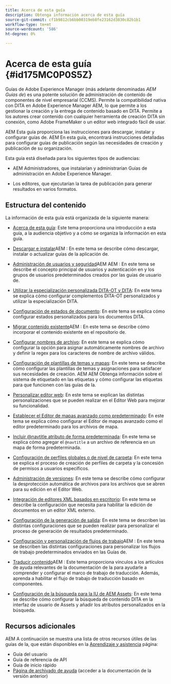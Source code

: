 ```yaml
---
title: Acerca de esta guía
description: Obtenga información acerca de esta guía
source-git-commit: cf1b9812cb6bb00319eb8fe23162d3830c82b1b1
workflow-type: tm+mt
source-wordcount: '586'
ht-degree: 0%

---
```



# Acerca de esta guía {#id175MC0P0S5Z}

Guías de Adobe Experience Manager \(más adelante denominadas *AEM Guías de*\) es una potente solución de administración de contenido de componentes de nivel empresarial \(CCMS\). Permite la compatibilidad nativa con DITA en Adobe Experience Manager AEM, lo que permite a los gestionar la creación y la entrega de contenido basado en DITA. Permite a los autores crear contenido con cualquier herramienta de creación DITA sin conexión, como Adobe FrameMaker o un editor web integrado fácil de usar.

AEM Esta guía proporciona las instrucciones para descargar, instalar y configurar guías de. AEM En esta guía, encontrará instrucciones detalladas para configurar guías de publicación según las necesidades de creación y publicación de su organización.

Esta guía está diseñada para los siguientes tipos de audiencias:

- AEM Administradores, que instalarían y administrarían Guías de administración en Adobe Experience Manager.

- Los editores, que ejecutarían la tarea de publicación para generar resultados en varios formatos.


## Estructura del contenido

La información de esta guía está organizada de la siguiente manera:

- [Acerca de esta guía](#id175MC0P0S5Z): Este tema proporciona una introducción a esta guía, a la audiencia objetivo y a cómo se organiza la información en esta guía.

- [Descargar e instalar](download-install.md#)AEM : En este tema se describe cómo descargar, instalar o actualizar guías de la aplicación de.

- [Administración de usuarios y seguridad](user-admin-sec.md#)AEM AEM : En este tema se describe el concepto principal de usuarios y autenticación en y los grupos de usuarios predeterminados creados por las guías de usuario de.

- [Utilizar la especialización personalizada DITA-OT y DITA](dita-ot-specialization.md#): En este tema se explica cómo configurar complementos DITA-OT personalizados y utilizar la especialización DITA.

- [Configuración de estados de documento](customize-doc-state.md#): En este tema se explica cómo configurar estados personalizados para los documentos DITA.

- [Migrar contenido existente](migrate-content.md#)AEM : En este tema se describe cómo incorporar el contenido existente en el repositorio de.

- [Configurar nombres de archivo](conf-file-names.md#): En este tema se explica cómo configurar la opción para asignar automáticamente nombres de archivo y definir la regex para los caracteres de nombre de archivo válidos.

- [Configuración de plantillas de temas y mapas](conf-template-tags.md#): En este tema se describe cómo configurar las plantillas de temas y asignaciones para satisfacer sus necesidades de creación. AEM AEM Obtenga información sobre el sistema de etiquetado en las etiquetas y cómo configurar las etiquetas para que funcionen con las guías de la.

- [Personalizar editor web](conf-web-editor.md#): En este tema se explican las distintas personalizaciones que se pueden realizar en el Editor Web para mejorar su funcionalidad.

- [Establecer el Editor de mapas avanzado como predeterminado](conf-map-editor.md#id194GHE0I0CW): En este tema se explica cómo configurar el Editor de mapas avanzado como el editor predeterminado para los archivos de mapa.

- [Incluir @navtitle atributo de forma predeterminada](auto-add-navtitle.md#): En este tema se explica cómo agregar el `@navtitle` a un archivo de referencia en un mapa de forma predeterminada.

- [Configuración de perfiles globales o de nivel de carpeta](conf-folder-level.md#): En este tema se explica el proceso de creación de perfiles de carpeta y la concesión de permisos a usuarios específicos.

- [Administración de versiones](version-management.md#): En este tema se describe cómo configurar la desprotección automática de archivos para los archivos que se abren para su edición en el Editor Web.

- [Integración de editores XML basados en escritorio](integrate-desktop-editors.md#): En este tema se describe la configuración que necesita para habilitar la edición de documentos en un editor XML externo.

- [Configuración de la generación de salida](conf-output-generation.md#): En este tema se describen las distintas configuraciones que se pueden realizar para personalizar el proceso de generación de resultados predeterminado.

- [Configuración y personalización de flujos de trabajo](customize-workflows.md#)AEM : En este tema se describen las distintas configuraciones para personalizar los flujos de trabajo predeterminados enviados en las Guías de.

- [Traducir contenido](translation.md#)AEM : Este tema proporciona vínculos a los artículos de ayuda relevantes de la documentación de la para ayudarle a comprender y configurar el marco de trabajo de traducción. Además, aprenda a habilitar el flujo de trabajo de traducción basado en componentes.

- [Configuración de la búsqueda para la IU de AEM Assets](conf-dita-search.md#): En este tema se describe cómo configurar la búsqueda de contenido DITA en la interfaz de usuario de Assets y añadir los atributos personalizados en la búsqueda.


## Recursos adicionales

AEM A continuación se muestra una lista de otros recursos útiles de las guías de la, que están disponibles en la [Aprendizaje y asistencia](https://helpx.adobe.com/support/xml-documentation-for-experience-manager.html) página:

- Guía del usuario
- Guía de referencia de API
- Guía de inicio rápido
- [Página de archivado de ayuda](https://helpx.adobe.com/xml-documentation-for-experience-manager/archive.html) \(acceder a la documentación de la versión anterior\)

